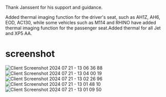 Thank Janssent for his support and guidance.

Added thermal imaging function for the driver's seat, such as AH1Z, AH6, EOD, AC130, while some vehicles such as M114 and RHINO have added thermal imaging function for the passenger seat.Added thermal for all Jet and XP5 AA.
# screenshot
![Client Screenshot 2024 07 21 - 13 06 36 88](https://github.com/user-attachments/assets/ec92238e-b413-4482-8b95-e65510ea8feb)
![Client Screenshot 2024 07 21 - 13 04 00 19](https://github.com/user-attachments/assets/dbf11fc6-2a70-4571-8726-f7eec381e4bc)
![Client Screenshot 2024 07 21 - 13 02 26 96](https://github.com/user-attachments/assets/7eafdb5f-9d17-4ae5-b466-c830f75914e4)
![Client Screenshot 2024 07 21 - 13 01 48 10](https://github.com/user-attachments/assets/cc5b51b7-0ea8-49d8-8ea4-382f32668f44)
![Client Screenshot 2024 07 21 - 13 01 09 50](https://github.com/user-attachments/assets/74b05d51-0487-455b-89c4-f3dc4144bbd8)
